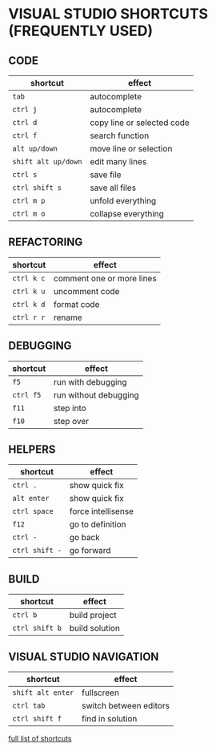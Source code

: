 # VISUAL STUDIO SHORTCUTS (FREQUENTLY USED)

## CODE

| shortcut | effect |
| --- | --- |
| `tab` | autocomplete |
| `ctrl j` | autocomplete |
| `ctrl d` | copy line or selected code |
| `ctrl f` | search function |
| `alt up/down` | move line or selection |
| `shift alt up/down` | edit many lines |
| `ctrl s` | save file |
| `ctrl shift s` | save all files |
| `ctrl m p` | unfold everything |
| `ctrl m o` | collapse everything |

## REFACTORING

| shortcut | effect |
| --- | --- |
| `ctrl k c` | comment one or more lines |
| `ctrl k u` | uncomment code |
| `ctrl k d` | format code |
| `ctrl r r` | rename |

## DEBUGGING

| shortcut | effect |
| --- | --- |
| `f5`| run with debugging |
| `ctrl f5`| run without debugging |
| `f11` | step into |
| `f10` | step over |

## HELPERS

| shortcut | effect |
| --- | --- |
| `ctrl .` | show quick fix |
| `alt enter` | show quick fix |
| `ctrl space` | force intellisense |
| `f12` | go to definition |
| `ctrl -` | go back |
| `ctrl shift -` | go forward |

## BUILD

| shortcut | effect |
| --- | --- |
| `ctrl b` | build project |
| `ctrl shift b` | build solution |

## VISUAL STUDIO NAVIGATION

| shortcut | effect |
| ------- | ------ |
| `shift alt enter` | fullscreen |
| `ctrl tab` | switch between editors |
| `ctrl shift f` | find in solution |

[full list of shortcuts](https://docs.microsoft.com/en-us/visualstudio/ide/default-keyboard-shortcuts-in-visual-studio?view=vs-2019)